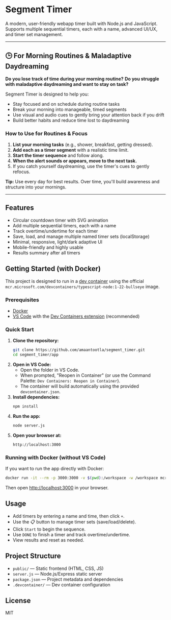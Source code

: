 # Segment Timer

A modern, user-friendly webapp timer built with Node.js and JavaScript. Supports multiple sequential timers, each with a name, advanced UI/UX, and timer set management.

---

## 🕒 For Morning Routines & Maladaptive Daydreaming

**Do you lose track of time during your morning routine?**
**Do you struggle with maladaptive daydreaming and want to stay on task?**

Segment Timer is designed to help you:
- Stay focused and on schedule during routine tasks
- Break your morning into manageable, timed segments
- Use visual and audio cues to gently bring your attention back if you drift
- Build better habits and reduce time lost to daydreaming

### How to Use for Routines & Focus
1. **List your morning tasks** (e.g., shower, breakfast, getting dressed).
2. **Add each as a timer segment** with a realistic time limit.
3. **Start the timer sequence** and follow along.
4. **When the alert sounds or appears, move to the next task.**
5. If you catch yourself daydreaming, use the timer's cues to gently refocus.

**Tip:** Use every day for best results. Over time, you'll build awareness and structure into your mornings.

---

## Features
- Circular countdown timer with SVG animation
- Add multiple sequential timers, each with a name
- Track overtime/undertime for each timer
- Save, load, and manage multiple named timer sets (localStorage)
- Minimal, responsive, light/dark adaptive UI
- Mobile-friendly and highly usable
- Results summary after all timers

## Getting Started (with Docker)

This project is designed to run in a [dev container](https://containers.dev/) using the official `mcr.microsoft.com/devcontainers/typescript-node:1-22-bullseye` image.

### Prerequisites
- [Docker](https://www.docker.com/get-started)
- [VS Code](https://code.visualstudio.com/) with the [Dev Containers extension](https://marketplace.visualstudio.com/items?itemName=ms-vscode-remote.remote-containers) (recommended)

### Quick Start
1. **Clone the repository:**
   ```bash
   git clone https://github.com/amaantootla/segment_timer.git
   cd segment_timer/app
   ```
2. **Open in VS Code:**
   - Open the folder in VS Code.
   - When prompted, "Reopen in Container" (or use the Command Palette: `Dev Containers: Reopen in Container`).
   - The container will build automatically using the provided `devcontainer.json`.
3. **Install dependencies:**
   ```bash
   npm install
   ```
4. **Run the app:**
   ```bash
   node server.js
   ```
5. **Open your browser at:**
   ```
   http://localhost:3000
   ```

### Running with Docker (without VS Code)
If you want to run the app directly with Docker:

```bash
docker run -it --rm -p 3000:3000 -v $(pwd):/workspace -w /workspace mcr.microsoft.com/devcontainers/typescript-node:1-22-bullseye bash -c "npm install && node server.js"
```
Then open [http://localhost:3000](http://localhost:3000) in your browser.

## Usage
- Add timers by entering a name and time, then click `+`.
- Use the 📋 button to manage timer sets (save/load/delete).
- Click `Start` to begin the sequence.
- Use `DONE` to finish a timer and track overtime/undertime.
- View results and reset as needed.

## Project Structure
- `public/` — Static frontend (HTML, CSS, JS)
- `server.js` — Node.js/Express static server
- `package.json` — Project metadata and dependencies
- `.devcontainer/` — Dev container configuration

## License
MIT
